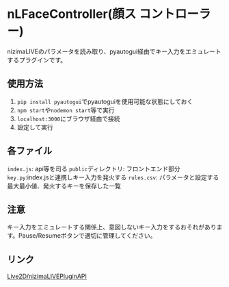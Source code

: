 # nLFaceController(顔ス コントローラー)
 nizimaLIVEのパラメータを読み取り、pyautogui経由でキー入力をエミュレートするプラグインです。

## 使用方法
 1. ```pip install pyautogui```でpyautoguiを使用可能な状態にしておく
 2. ```npm start```や```nodemon start```等で実行
 3. ```localhost:3000```にブラウザ経由で接続
 4. 設定して実行

## 各ファイル
 `index.js`: api等を司る
 `public`ディレクトリ: フロントエンド部分
 `key.py`:index.jsと連携しキー入力を発火する
 `rules.csv`: パラメータと設定する最大最小値、発火するキーを保存した一覧

## 注意
 キー入力をエミュレートする関係上、意図しないキー入力をするおそれがあります。Pause/Resumeボタンで適切に管理してください。

## リンク
 [Live2D/nizimaLIVEPluginAPI](https://github.com/Live2D/nizimaLIVEPluginAPI)